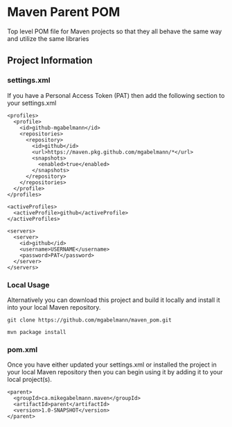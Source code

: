 # Maven Parent POM
Top level POM file for Maven projects so that they all behave the same way and utilize the same libraries

## Project Information

### settings.xml
If you have a Personal Access Token (PAT) then add the following section to your settings.xml

    <profiles>
      <profile>
        <id>github-mgabelmann</id>
        <repositories>
          <repository>
            <id>github</id>
            <url>https://maven.pkg.github.com/mgabelmann/*</url>
            <snapshots>
              <enabled>true</enabled>
            </snapshots>
          </repository>
        </repositories>
      </profile>
    </profiles>
    
    <activeProfiles>
      <activeProfile>github</activeProfile>
    </activeProfiles>

    <servers>
      <server>
        <id>github</id>
        <username>USERNAME</username>
        <password>PAT</password>
      </server>
    </servers>

### Local Usage
Alternatively you can download this project and build it locally and install it into your local 
Maven repository.

    git clone https://github.com/mgabelmann/maven_pom.git

    mvn package install

### pom.xml
Once you have either updated your settings.xml or installed the project in your local Maven repository then you can
begin using it by adding it to your local project(s).

    <parent>
      <groupId>ca.mikegabelmann.maven</groupId>
      <artifactId>parent</artifactId>
      <version>1.0-SNAPSHOT</version>
    </parent>


